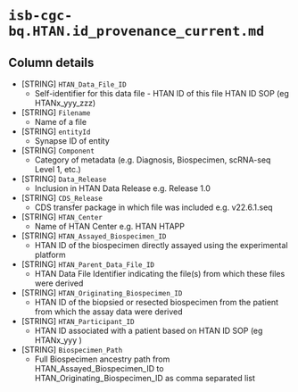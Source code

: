 # `isb-cgc-bq.HTAN.id_provenance_current.md`

## Column details

* [STRING]    `HTAN_Data_File_ID`
  - Self-identifier for this data file - HTAN ID of this file HTAN ID SOP (eg HTANx_yyy_zzz)
* [STRING]    `Filename`
  - Name of a file
* [STRING]    `entityId`
  - Synapse ID of entity
* [STRING]    `Component`
  - Category of metadata (e.g. Diagnosis, Biospecimen, scRNA-seq Level 1, etc.)
* [STRING]    `Data_Release`
  - Inclusion in HTAN Data Release e.g. Release 1.0
* [STRING]    `CDS_Release`
  - CDS transfer package in which file was included e.g. v22.6.1.seq
* [STRING]    `HTAN_Center`
  - Name of HTAN Center e.g. HTAN HTAPP
* [STRING]    `HTAN_Assayed_Biospecimen_ID`
  - HTAN ID of the biospecimen directly assayed using the experimental platform
* [STRING]    `HTAN_Parent_Data_File_ID`
  - HTAN Data File Identifier indicating the file(s) from which these files were derived
* [STRING]    `HTAN_Originating_Biospecimen_ID`
  - HTAN ID of the biopsied or resected biospecimen from the patient from which the assay data were derived
* [STRING]    `HTAN_Participant_ID`
  - HTAN ID associated with a patient based on HTAN ID SOP (eg HTANx_yyy )
* [STRING]    `Biospecimen_Path`
  - Full Biospecimen ancestry path from HTAN_Assayed_Biospecimen_ID to HTAN_Originating_Biospecimen_ID as comma separated list


